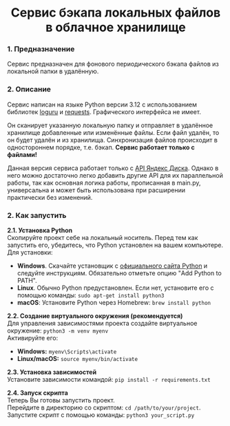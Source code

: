 <h1 align="center">Сервис бэкапа локальных файлов в облачное хранилище</h1>

<h3>1. Предназначение</h3>

Сервис предназначен для фонового периодического бэкапа файлов из локальной папки в удалённую.

<h3>2. Описание</h3>

Сервис написан на языке Python версии 3.12 c использованием библиотек 
<a href='https://loguru.readthedocs.io/en/stable/index.html'>loguru</a> и 
 <a href='https://requests.readthedocs.io/en/latest/'>requests</a>. Графического интерфейса не имеет.

Он сканирует указанную локальную папку и отправляет в удалённое хранилище добавленные или 
изменённые файлы. Если файл удалён, то он будет удалён и из хранилища. Синхронизация файлов 
происходит в одностороннем порядке, т.е. бэкап. **Сервис работает только с файлами!**

Данная версия сервиса работает только с <a href='https://yandex.ru/dev/disk/rest'>API Яндекс Диска</a>.
Однако в него можно достаточно легко добавить другие API для их параллельной работы, так как 
основная логика работы, прописанная в main.py, универсальна и может быть использована при расширении
практически без изменений.

<h3>2. Как запустить</h3>

**2.1. Установка Python**  
Скопируйте проект себе на локальный носитель. Перед тем как запустить его, убедитесь, что Python установлен на вашем 
компьютере. Для установки:
   - **Windows**. Скачайте установщик с <a href='https://www.python.org/'>официального сайта Python</a>
и следуйте инструкциям. Обязательно отметьте опцию "Add Python to PATH".
   - **Linux**. Обычно Python предустановлен. Если нет, установите его с помощью команды:
`sudo apt-get install python3
`
   - **macOS**: Установите Python через Homebrew:
`brew install python
`

**2.2. Создание виртуального окружения (рекомендуется)**  
Для управления зависимостями проекта создайте виртуальное окружение: 
`python3 -m venv myenv
`  
Активируйте его:  
   - **Windows:** `myenv\Scripts\activate`
   - **Linux/macOS:** `source myenv/bin/activate`  

**2.3. Установка зависимостей**  
Установите зависимости командой: `pip install -r requirements.txt`  

**2.4. Запуск скрипта**  
Теперь Вы готовы запустить проект.  
Перейдите в директорию со скриптом: `cd /path/to/your/project`.  
Запустите скрипт с помощью команды: `python3 your_script.py`